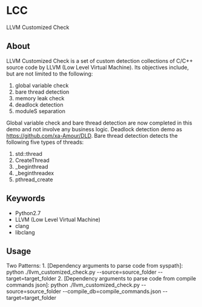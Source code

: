 # LCC
LLVM Customized Check

## About
LLVM Customized Check is a set of custom detection collections of C/C++ source code by LLVM (Low Level Virtual Machine). Its objectives include, but are not limited to the following:
1. global variable check
2. bare thread detection
3. memory leak check
4. deadlock detection
5. moduleS separation

Global variable check and bare thread detection are now completed in this demo and not involve any business logic. Deadlock detection demo as https://github.com/xa-Amour/DLD. Bare thread detection detects the following five types of threads:
1. std::thread
2. CreateThread
3. _beginthread
4. _beginthreadex
5. pthread_create

## Keywords
* Python2.7
* LLVM (Low Level Virtual Machine)
* clang
* libclang

## Usage
   Two Patterns:
    1. [Dependency arguments to parse code from syspath]:
            python ./llvm_customized_check.py --source=source_folder --target=target_folder
    2. [Dependency arguments to parse code from compile commands json]:
            python ./llvm_customized_check.py --source=source_folder --compile_db=compile_commands.json --target=target_folder